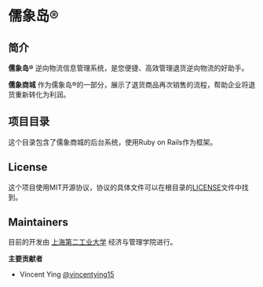 # 儒象岛®

## 简介

**儒象岛®** 逆向物流信息管理系统，是您便捷、高效管理退货逆向物流的好助手。

**儒象商城** 作为儒象岛®的一部分，展示了退货商品再次销售的流程，帮助企业将退货重新转化为利润。


## 项目目录

这个目录包含了儒象商城的后台系统，使用Ruby on Rails作为框架。

## License

这个项目使用MIT开源协议，协议的具体文件可以在根目录的[LICENSE](LICENSE)文件中找到。

## Maintainers

目前的开发由 [上海第二工业大学](http://www.sspu.edu.cn) 经济与管理学院进行。

**主要贡献者**

* Vincent Ying [@vincentying15](https://github.com/vincentying15/)